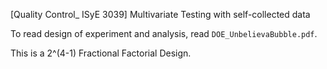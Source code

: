 [Quality Control_ ISyE 3039] Multivariate Testing with self-collected data  

To read design of experiment and analysis, read `DOE_UnbelievaBubble.pdf`.  

This is a 2^(4-1) Fractional Factorial Design. 
